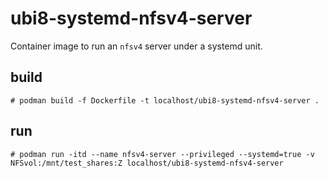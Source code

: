 # ubi8-systemd-nfsv4-server
Container image to run an `nfsv4` server under a systemd unit.

## build
```
# podman build -f Dockerfile -t localhost/ubi8-systemd-nfsv4-server .
```

## run
```
# podman run -itd --name nfsv4-server --privileged --systemd=true -v NFSvol:/mnt/test_shares:Z localhost/ubi8-systemd-nfsv4-server
```
